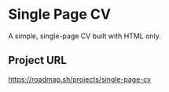 # Single Page CV
A simple, single-page CV built with HTML only.

## Project URL
https://roadmap.sh/projects/single-page-cv